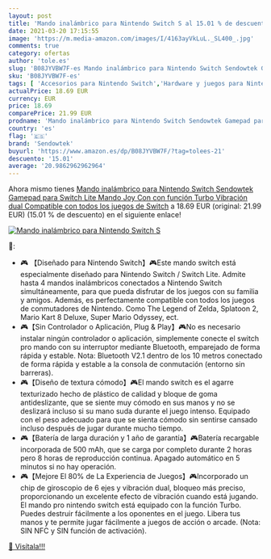 ```yaml
---
layout: post
title: 'Mando inalámbrico para Nintendo Switch S al 15.01 % de descuento'
date: 2021-03-20 17:15:55
image: 'https://m.media-amazon.com/images/I/4163ayVkLuL._SL400_.jpg'
comments: true
category: ofertas
author: 'tole.es'
slug: 'B08JYVBW7F-es Mando inalámbrico para Nintendo Switch Sendowtek Gamepad...'
sku: 'B08JYVBW7F-es'
tags: [ 'Accesorios para Nintendo Switch','Hardware y juegos para Nintendo Switch','Mandos para Nintendo Switch','Videojuegos','nintendo','sendowtek', ]
actualPrice: 18.69 EUR
currency: EUR
price: 18.69
comparePrice: 21.99 EUR
prodname: 'Mando inalámbrico para Nintendo Switch Sendowtek Gamepad para Switch Lite Mando Joy Con con función Turbo Vibración dual Compatible con todos los juegos de Switch'
country: 'es'
flag: '🇪🇸'
brand: 'Sendowtek'
buyurl: 'https://www.amazon.es/dp/B08JYVBW7F/?tag=tolees-21'
descuento: '15.01'
average: '20.9862962962964'
---
```


Ahora mismo tienes [Mando inalámbrico para Nintendo Switch Sendowtek Gamepad para Switch Lite Mando Joy Con con función Turbo Vibración dual Compatible con todos los juegos de Switch](https://www.amazon.es/dp/B08JYVBW7F/?tag=tolees-21) a 18.69 EUR (original: 21.99 EUR) (15.01 %  de descuento) en el siguiente enlace!

[![Mando inalámbrico para Nintendo Switch S](https://m.media-amazon.com/images/I/4163ayVkLuL._SL400_.jpg)](https://www.amazon.es/dp/B08JYVBW7F/?tag=tolees-21)

🔎:

- 🎮 【Diseñado para Nintendo Switch】🎮Este mando switch está especialmente diseñado para Nintendo Switch / Switch Lite. Admite hasta 4 mandos inalámbricos conectados a Nintendo Switch simultáneamente, para que pueda disfrutar de los juegos con su familia y amigos. Además, es perfectamente compatible con todos los juegos de conmutadores de Nintendo. Como The Legend of Zelda, Splatoon 2, Mario Kart 8 Deluxe, Super Mario Odyssey, ect.
- 🎮【Sin Controlador o Aplicación, Plug & Play】🎮No es necesario instalar ningún controlador o aplicación, simplemente conecte el switch pro mando con su interruptor mediante Bluetooth, emparejado de forma rápida y estable. Nota: Bluetooth V2.1 dentro de los 10 metros conectado de forma rápida y estable a la consola de conmutación (entorno sin barreras).
- 🎮【Diseño de textura cómodo】🎮El mando switch es el agarre texturizado hecho de plástico de calidad y bloque de goma antideslizante, que se siente muy cómodo en sus manos y no se deslizará incluso si su mano suda durante el juego intenso. Equipado con el peso adecuado para que se sienta cómodo sin sentirse cansado incluso después de jugar durante mucho tiempo.
- 🎮【Batería de larga duración y 1 año de garantía】🎮Batería recargable incorporada de 500 mAh, que se carga por completo durante 2 horas pero 8 horas de reproducción continua. Apagado automático en 5 minutos si no hay operación.
- 🎮【Mejore El 80% de La Experiencia de Juegos】🎮Incorporado un chip de giroscopio de 6 ejes y vibración dual, bloqueo más preciso, proporcionando un excelente efecto de vibración cuando está jugando. El mando pro nintendo switch está equipado con la función Turbo. Puedes destruir fácilmente a los oponentes en el juego. Libera tus manos y te permite jugar fácilmente a juegos de acción o arcade. (Nota: SIN NFC y SIN función de activación).

[🛒 Visítala!!!](https://www.amazon.es/dp/B08JYVBW7F/?tag=tolees-21)
